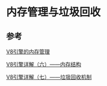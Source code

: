 # 内存管理与垃圾回收


## 参考

[V8引擎的内存管理](http://www.imooc.com/article/300729?block_id=tuijian_wz)

[V8引擎详解（六）——内存结构](https://juejin.cn/post/6844904175868837901#heading-2)

[V8引擎详解（七）——垃圾回收机制](https://juejin.cn/post/6844904182512615432#heading-0)